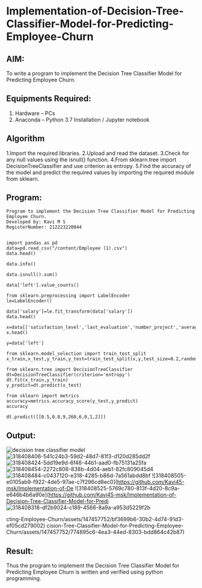 # Implementation-of-Decision-Tree-Classifier-Model-for-Predicting-Employee-Churn

## AIM:
To write a program to implement the Decision Tree Classifier Model for Predicting Employee Churn.

## Equipments Required:
1. Hardware – PCs
2. Anaconda – Python 3.7 Installation / Jupyter notebook

## Algorithm
1.Import the required libraries.
2.Upload and read the dataset.
3.Check for any null values using the isnull() function.
4.From sklearn.tree import DecisionTreeClassifier and use criterion as entropy.
5.Find the accuracy of the model and predict the required values by importing the required module from sklearn.

## Program:
```
Program to implement the Decision Tree Classifier Model for Predicting Employee Churn.
Developed by: Kavi M S
RegisterNumber: 212223220044
```
```

import pandas as pd
data=pd.read_csv("/content/Employee (1).csv")
data.head()

data.info()

data.isnull().sum()

data['left'].value_counts()

from sklearn.preprocessing import LabelEncoder
le=LabelEncoder()

data['salary']=le.fit_transform(data['salary'])
data.head()

x=data[['satisfaction_level','last_evaluation','number_project','average_montly_hours','time_spend_company','Work_accident','promotion_last_5years','salary']]
x.head()

y=data['left']

from sklearn.model_selection import train_test_split
x_train,x_test,y_train,y_test=train_test_split(x,y,test_size=0.2,random_state=100)

from sklearn.tree import DecisionTreeClassifier
dt=DecisionTreeClassifier(criterion='entropy')
dt.fit(x_train,y_train)
y_predict=dt.predict(x_test)

from sklearn import metrics
accuracy=metrics.accuracy_score(y_test,y_predict)
accuracy

dt.predict([[0.5,0.8,9,260,6,0,1,2]])

```

## Output:
![decision tree classifier model](sam.png)
![318408406-541c24b3-59d2-48d7-81f3-d120d285dd2f](https://github.com/Kavi45-msk/Implementation-of-Decision-Tree-Classifier-Model-for-Predicting-Employee-Churn/assets/147457752/35293119-d5d4-4c3c-b5ad-b1b2bbdd8779)
![318408424-5dd19e9d-6f46-44b1-aad0-fb75131a25fa](https://github.com/Kavi45-msk/Implementation-of-Decision-Tree-Classifier-Model-for-Predicting-Employee-Churn/assets/147457752/7c4e4c71-2cb1-46d4-ad36-bbde25c8f4c2)
![318408454-2272c806-838b-4d04-aeb1-82fc809045d4](https://github.com/Kavi45-msk/Implementation-of-Decision-Tree-Classifier-Model-for-Predicting-Employee-Churn/assets/147457752/734587d5-b7fb-4aab-b88c-db70eaf94d7d)
![318408484-c0437120-e318-4285-b86d-7a561abdd8bf](https://github.com/Kavi45-msk/Implementation-of-Decision-Tree-Classifier-Model-for-Predicting-Employee-Churn/assets/147457752/70dbe8d4-3dff-4df3-b724-16a16c5d1d80)
![318408505-e0105ab9-f922-4de5-97ae-c7f296cd8ec0](https://github.com/Kavi45-msk/Implementation-of-De
![318408525-5769c780-813f-4d20-8c9a-e646b4b6a90e](https://github.com/Kavi45-msk/Implementation-of-Decision-Tree-Classifier-Model-for-Predi
![318408318-df2b9024-c189-4566-8a9a-a953d5229f2b](https://github.com/Kavi45-msk/Implementation-of-Decision-Tree-Classifier-Model-for-Predicting-Employee-Churn/assets/147457752/72a24351-38ec-4d96-a511-67a7b0ea0a7f)

cting-Employee-Churn/assets/147457752/bf3699b6-30b2-4d74-91d3-ef05cd279002)
cision-Tree-Classifier-Model-for-Predicting-Employee-Churn/assets/147457752/774895c6-4ea3-44ed-8303-bdd864c42b87)


## Result:
Thus the program to implement the  Decision Tree Classifier Model for Predicting Employee Churn is written and verified using python programming.
